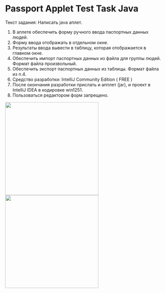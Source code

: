# Passport Applet Test Task Java

Текст задания:
Написать java аплет.
1. В аплете обеспечить форму ручного ввода паспортных данных людей. 
2. Форму ввода отображать в отдельном окне. 
3. Результаты ввода вывести в таблицу, которая отображается в главном окне. 
4. Обеспечить импорт паспортных данных из файла для группы людей. Формат файла произвольный.
5. Обеспечить экспорт паспортных данных из таблицы. Формат файла из п.4.
6. Средство разработки: IntelliJ Community Edition ( FREE )
7. После окончания разработки прислать и апплет (jar), и проект в IntelliJ IDEA в кодировке win1251.
8. Пользоваться редактором форм запрещено.

<img src="https://cloud.githubusercontent.com/assets/16716940/22427132/95150b8e-e70a-11e6-8c49-d82876f1e79e.png" height="300">
<img src="https://cloud.githubusercontent.com/assets/16716940/22427149/ab5773aa-e70a-11e6-8f85-a7387de878e6.png" height="300">